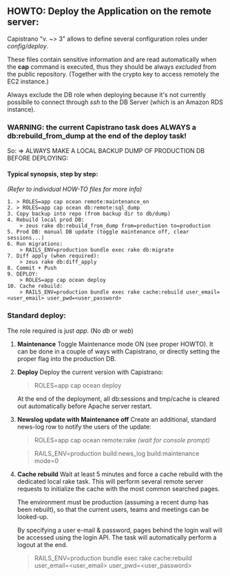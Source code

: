 ## HOWTO: Deploy the Application on the remote server:

Capistrano "v. ~> 3" allows to define several configuration roles under _config/deploy_.

These files contain sensitive information and are read automatically when the **cap**
command is executed, thus they should be always _excluded_ from the public repository.
(Together with the crypto key to access remotely the EC2 instance.)

Always exclude the DB role when deploying because it's not currently possibile to
connect through _ssh_ to the DB Server (which is an Amazon RDS instance).


### WARNING: the current Capistrano task does ALWAYS a db:rebuild_from_dump at the end of the deploy task!

So:
    => ALWAYS MAKE A LOCAL BACKUP DUMP OF PRODUCTION DB BEFORE DEPLOYING:


#### Typical synopsis, step by step:

*(Refer to individual HOW-TO files for more info)*

    1. > ROLES=app cap ocean remote:maintenance_on
    2. > ROLES=app cap ocean db:remote:sql_dump
    3. Copy backup into repo (from backup dir to db/dump)
    4. Rebuild local prod DB:
        > zeus rake db:rebuild_from_dump from=production to=production
    5. Prod DB: manual DB update (toggle maintenance off, clear sessions...)
    6. Run migrations:
        > RAILS_ENV=production bundle exec rake db:migrate
    7. Diff apply (when required):
        > zeus rake db:diff_apply
    8. Commit + Push
    9. DEPLOY:
        > ROLES=app cap ocean deploy
    10. Cache rebuild:
        > RAILS_ENV=production bundle exec rake cache:rebuild user_email=<user_email> user_pwd=<user_password>


### Standard deploy:

The role required is just _app_. (No _db_ or _web_)

1) **Maintenance**
   Toggle Maintenance mode ON (see proper HOWTO).
   It can be done in a couple of ways with Capistrano, or directly setting the
   proper flag into the production DB.

2) **Deploy**
   Deploy the current version with Capistrano:
    > ROLES=app cap ocean deploy

   At the end of the deployment, all db:sessions and tmp/cache is cleared out
   automatically before Apache server restart.

3) **Newslog update with Maintenance off**
    Create an additional, standard news-log row to notify the users of the update:
    > ROLES=app cap ocean remote:rake
    _(wait for console prompt)_

    > RAILS_ENV=production build:news_log build:maintenance mode=0

4) **Cache rebuild**
   Wait at least 5 minutes and force a cache rebuild with the dedicated local rake
   task. This will perform several remote server requests to initialize the cache
   with the most common searched pages.

   The environment must be production (assuming a recent dump has been rebuilt),
   so that the current users, teams and meetings can be looked-up.

   By specifying a user e-mail & password, pages behind the login wall will be
   accessed using the login API. The task will automatically perform a logout at
   the end.

   > RAILS_ENV=production bundle exec rake cache:rebuild user_email=<user_email> user_pwd=<user_password>

